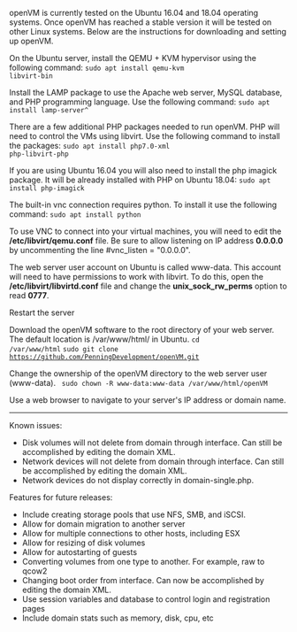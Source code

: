 openVM is currently tested on the Ubuntu 16.04 and 18.04 operating systems. Once openVM has reached a stable version it will be tested on other Linux systems. Below are the instructions for downloading and setting up openVM.

On the Ubuntu server, install the QEMU + KVM hypervisor  using the following command:
<code>sudo apt install qemu-kvm libvirt-bin</code>

Install the LAMP package to use the Apache web server, MySQL database, and PHP programming language. Use the following command:
<code>sudo apt install lamp-server^</code>

There are a few additional PHP packages needed to run openVM. PHP will need to control the VMs using libvirt. Use the following command to install the packages:
<code>sudo apt install php7.0-xml php-libvirt-php</code>

If you are using Ubuntu 16.04 you will also need to install the php imagick package. It will be already installed with PHP on Ubuntu 18.04:
<code>sudo apt install php-imagick</code>

The built-in vnc connection requires python. To install it use the following command:
<code>sudo apt install python</code>

To use VNC to connect into your virtual machines, you will need to edit the <strong>/etc/libvirt/qemu.conf</strong> file. Be sure to allow listening on IP address <strong>0.0.0.0</strong> by uncommenting the line #vnc_listen = "0.0.0.0".

The web server user account on Ubuntu is called www-data. This account will need to have permissions to work with libvirt. To do this, open the <strong>/etc/libvirt/libvirtd.conf</strong> file and change the <strong>unix_sock_rw_perms</strong> option to read <strong>0777</strong>.

Restart the server

Download the openVM software to the root directory of your web server. The default location is /var/www/html/ in Ubuntu.
<code>cd /var/www/html</code>
<code>sudo git clone https://github.com/PenningDevelopment/openVM.git</code>

Change the ownership of the openVM directory to the web server user (www-data).
<code> sudo chown -R www-data:www-data /var/www/html/openVM </code>

Use a web browser to navigate to your server's IP address or domain name.

<hr />

Known issues:
<ul>
 	<li>Disk volumes will not delete from domain through interface. Can still be accomplished by editing the domain XML.</li>
 	<li>Network devices will not delete from domain through interface. Can still be accomplished by editing the domain XML.</li>
 	<li>Network devices do not display correctly in domain-single.php.</li>
</ul>

Features for future releases:
<ul>
 	<li>Include creating storage pools that use NFS, SMB, and iSCSI.</li>
 	<li>Allow for domain migration to another server</li>
 	<li>Allow for multiple connections to other hosts, including ESX</li>
 	<li>Allow for resizing of disk volumes</li>
 	<li>Allow for autostarting of guests</li>
 	<li>Converting volumes from one type to another. For example, raw to qcow2</li>
 	<li>Changing boot order from interface. Can now be accomplished by editing the domain XML.</li>
 	<li>Use session variables and database to control login and registration pages</li>
 	<li>Include domain stats such as memory, disk, cpu, etc</li>
</ul>
